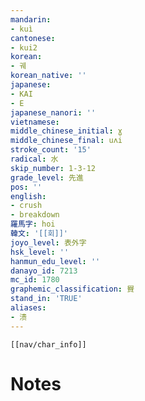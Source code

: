 ```yaml
---
mandarin:
- kuì
cantonese:
- kui2
korean:
- 궤
korean_native: ''
japanese:
- KAI
- E
japanese_nanori: ''
vietnamese:
middle_chinese_initial: ɣ
middle_chinese_final: uʌi
stroke_count: '15'
radical: 水
skip_number: 1-3-12
grade_level: 先進
pos: ''
english:
- crush
- breakdown
羅馬字: hoi
韓文: '[[회]]'
joyo_level: 表外字
hsk_level: ''
hanmun_edu_level: ''
danayo_id: 7213
mc_id: 1780
graphemic_classification: 䝿
stand_in: 'TRUE'
aliases:
- 溃
---
```

```meta-bind-embed
[[nav/char_info]]
```

# Notes
